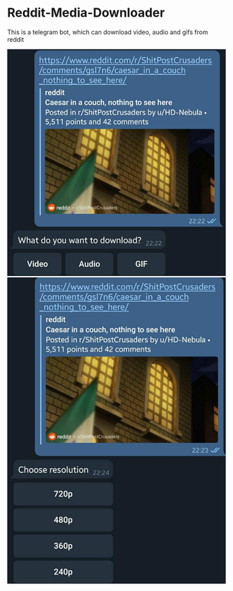 # Reddit-Media-Downloader
This is a telegram bot, which can download video, audio and gifs from reddit


![alt text](https://github.com/nyhead/Reddit-Media-Downloader/blob/master/Images/mode_choose.jpg)
![alt text](https://github.com/nyhead/Reddit-Media-Downloader/blob/master/Images/video_resolutions.jpg)
